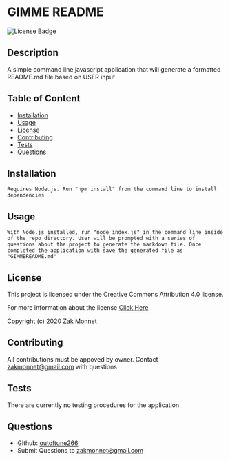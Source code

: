 # GIMME README 
![License Badge](https://img.shields.io/badge/license-CC-<green>)        
## Description
A simple command line javascript application that will generate a formatted README.md file based on USER input
        
## Table of Content
* [Installation](#installation)
* [Usage](#usage)
* [License](#license)
* [Contributing](#contributing)
* [Tests](#tests)
* [Questions](#questions)

## Installation
```
Requires Node.js. Run "npm install" from the command line to install dependencies
```

## Usage
```
With Node.js installed, run "node index.js" in the command line inside of the repo directory. User will be prompted with a series of questions about the project to generate the markdown file. Once completed the application with save the generated file as "GIMMEREADME.md"
```

## License
This project is licensed under the Creative Commons Attribution 4.0 license.

For more information about the license [Click Here](https://creativecommons.org/licenses/by/4.0/legalcode)

Copyright (c) 2020 Zak Monnet

## Contributing
All contributions must be appoved by owner. Contact zakmonnet@gmail.com with questions

## Tests
There are currently no testing procedures for the application

## Questions
* Github: [outoftune266](http://githumb.com/outoftune266)
* Submit Questions to [zakmonnet@gmail.com](zakmonnet@gmail.com)